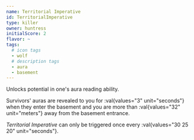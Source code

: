 ```yaml
---
name: Territorial Imperative
id: TerritorialImperative
type: killer
owner: huntress
initialScore: 2
flavor: ~
tags:
  # icon tags
  - wolf
  # description tags
  - aura
  - basement
---
```


Unlocks potential in one's aura reading ability.

Survivors' auras are revealed to you for :val{values="3" unit="seconds"} when they enter the basement and you are more than :val{values="32" unit="meters"} away from the basement entrance.

_Territorial Imperative_ can only be triggered once every :val{values="30 25 20" unit="seconds"}.
